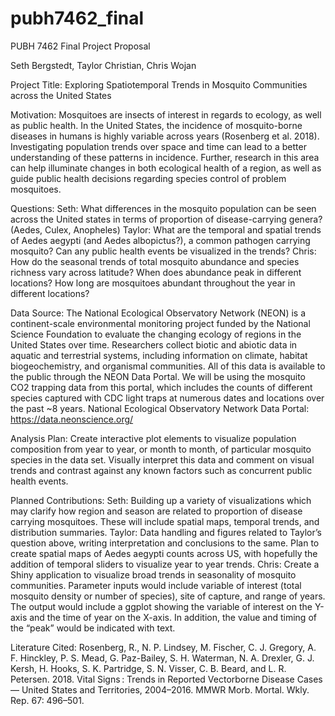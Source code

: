 # pubh7462_final

PUBH 7462 Final Project Proposal

Seth Bergstedt, Taylor Christian, Chris Wojan

Project Title: Exploring Spatiotemporal Trends in Mosquito Communities across the United States

Motivation: Mosquitoes are insects of interest in regards to ecology, as well as public health. In the United States, the incidence of mosquito-borne diseases in humans is highly variable across years (Rosenberg et al. 2018). Investigating population trends over space and time can lead to a better understanding of these patterns in incidence. Further, research in this area can help illuminate changes in both ecological health of a region, as well as guide public health decisions regarding species control of problem mosquitoes.

Questions:
Seth: What differences in the mosquito population can be seen across the United states in terms of proportion of disease-carrying genera? (Aedes, Culex, Anopheles) 
Taylor: What are the temporal and spatial trends of Aedes aegypti (and Aedes albopictus?), a common pathogen carrying mosquito?  Can any public health events be visualized in the trends?
Chris: How do the seasonal trends of total mosquito abundance and species richness vary across latitude? When does abundance peak in different locations? How long are mosquitoes abundant throughout the year in different locations?

Data Source:
The National Ecological Observatory Network (NEON) is a continent-scale environmental monitoring project funded by the National Science Foundation to evaluate the changing ecology of regions in the United States over time. Researchers collect biotic and abiotic data in aquatic and terrestrial systems, including information on climate, habitat biogeochemistry, and organismal communities. All of this data is available to the public through the NEON Data Portal. We will be using the mosquito CO2 trapping data from this portal, which includes the counts of different species captured with CDC light traps at numerous dates and locations over the past ~8 years.
National Ecological Observatory Network Data Portal:
https://data.neonscience.org/

Analysis Plan: Create interactive plot elements to visualize population composition from year to year, or month to month, of particular mosquito species in the data set.  Visually interpret this data and comment on visual trends and contrast against any known factors such as concurrent public health events.




Planned Contributions:
Seth: Building up a variety of visualizations which may clarify how region and season are related to proportion of disease carrying mosquitoes. These will include spatial maps, temporal trends, and distribution summaries. 
Taylor: Data handling and figures related to Taylor’s question above, writing interpretation and conclusions to the same.  Plan to create spatial maps of Aedes aegypti counts across US, with hopefully the addition of temporal sliders to visualize year to year trends.
Chris: Create a Shiny application to visualize broad trends in seasonality of mosquito communities. Parameter inputs would include variable of interest (total mosquito density or number of species), site of capture, and range of years. The output would include a ggplot showing the variable of interest on the Y-axis and the time of year on the X-axis. In addition, the value and timing of the “peak” would be indicated with text.

Literature Cited:
Rosenberg, R., N. P. Lindsey, M. Fischer, C. J. Gregory, A. F. Hinckley, P. S. Mead, G. Paz-Bailey, S. H. Waterman, N. A. Drexler, G. J. Kersh, H. Hooks, S. K. Partridge, S. N. Visser, C. B. Beard, and L. R. Petersen. 2018. Vital Signs : Trends in Reported Vectorborne Disease Cases — United States and Territories, 2004–2016. MMWR Morb. Mortal. Wkly. Rep. 67: 496–501.
